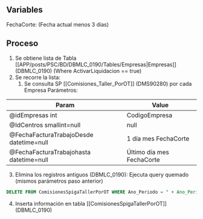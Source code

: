 ## Variables

FechaCorte: (Fecha actual menos 3 días)

## Proceso

1. Se obtiene lista de Tabla [[APP/posts/PSC/BD/DBMLC_0190/Tables/Empresas|Empresas]] (DBMLC_0190) (Where ActivarLiquidacion == true)
2. Se recorre la lista:
	1. Se consulta SP [[Comisiones_Taller_PorOT]] (DMS90280) por cada Empresa
		Parámetros:

| Param                                   | Value                     |
| --------------------------------------- | ------------------------- |
| @idEmpresas int                         | CodigoEmpresa             |
| @IdCentros smallint=null                | null                      |
| @FechaFacturaTrabajoDesde datetime=null | 1 día mes FechaCorte      |
| @FechaFacturaTrabajohasta datetime=null | Último día mes FechaCorte |

3. Elimina los registros antiguos (DBMLC_0190): 
	Ejecuta query quemado (mismos parámetros paso anterior)
```sql
DELETE FROM ComisionesSpigaTallerPorOT WHERE Ano_Periodo = " + Ano_Periodo + " AND Mes_Periodo = " + Mes_Periodo + " AND CodigoEmpresa = " + CodigoEmpresa + "
```
4. Inserta información en tabla [[ComisionesSpigaTallerPorOT]] (DBMLC_0190)
 
 
 

 

